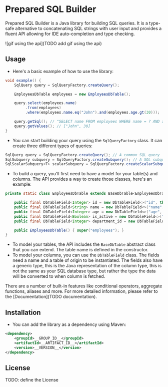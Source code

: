 # Prepared SQL Builder

Prepared SQL Builder is a Java library for building SQL queries. It is a type-safe alternative to concatenating SQL
strings with user input and provides a fluent API allowing for IDE auto-completion and type checking.

![gif using the api](TODO add gif using the api)

## Usage

- Here's a basic example of how to use the library:

```java
void example() {
    SqlQuery query = SqlQueryFactory.createQuery();

    EmployeesDbTable employees = new EmployeesDbTable();

    query.select(employees.name)
         .from(employees)
         .where(employees.name.eq("John").and(employees.age.gt(30)));

    query.getSql(); // "SELECT name FROM employees WHERE name = ? AND age > ?"
    query.getValues(); // ["John", 30]
}
```

- You can start building your query using the `SqlQueryFactory` class. It can create three different types of queries:

```java
SqlQuery query = SqlQueryFactory.createQuery(); // A common SQL query
SqlSubquery subquery = SqlQueryFactory.createSubquery(); // A SQL subquery to be used as a derived table or as part of a query
SqlScalarSubquery<T> scalarSubquery = SqlQueryFactory.createScalarSubquery(); // A scalar subquery that returns a single value of a user defined type
```

- To build a query, you'll first need to have a model for your table(s) and columns. The API provides a way to create
those classes, here's an example:

```java 
private static class EmployeesDbTable extends BaseDbTable<EmployeesDbTable> {

    public final DbTableField<Integer> id = new DbTableField<>("id", this);
    public final DbTableField<String> name = new DbTableField<>("name", this);
    public final DbTableField<Integer> age = new DbTableField<>("age", this);
    public final DbTableField<Boolean> is_active = new DbTableField<>("is_active", this);
    public final DbTableField<Integer> department_id = new DbTableField<>("department_id", this);

    public EmployeesDbTable() { super("employees"); }
}
```

- To model your tables, the API includes the `BaseDbTable` abstract class that you can extend. The table name is
  defined in the constructor.
- To model your columns, you can use the `DbTableField` class. The fields need a name and a table of origin to be
  instantiated. The fields also have a generic type, this is the Java representation of the column type, this is not the
  same as your SQL database type, but rather the type the data will be converted to when column is fetched.

There are a number of built-in features like conditional operators, aggregate functions, aliases and more. For more
detailed information, please refer to the [Documentation](TODO documentation).

## Installation

- You can add the library as a dependency using Maven:

```xml
<dependency>
    <groupId>__GROUP_ID__</groupId>
    <artifactId>__ARTIFACT_ID__</artifactId>
    <version>__VERSION__</version>
</dependency>
```

## License
TODO: define the License